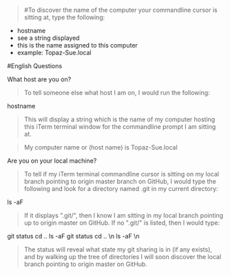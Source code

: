 >#To discover the name of the computer your commandline cursor is sitting at, type the following:

* hostname
* see a string displayed
* this is the name assigned to this computer
* example: Topaz-Sue.local

#English Questions

What host are you on?
> To tell someone else what host I am on, I would run the following:

hostname

> This will display a string which is the name of my computer hosting this iTerm terminal window for the commandline prompt I am sitting at. 

> My computer name or (host name) is Topaz-Sue.local

Are you on your local machine?

> To tell if my iTerm terminal commandline cursor is sitting on my local branch pointing to origin master branch on GitHub, I would type the following and look for a directory named .git in my current directory:

ls -aF

> If it displays ".git/", then I know I am sitting in my local branch pointing up to origin master on GitHub.
> If no ".git/" is listed, then I would type:

git status 
cd .. 
ls -aF 
git status 
cd .. \n
ls -aF \n

> The status will reveal what state my git sharing is in (if any exists), and by walking up the tree of directories I will soon discover the local branch pointing to origin master on GitHub.


> 
